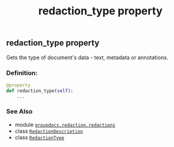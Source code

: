 ﻿---
title: redaction_type property
second_title: GroupDocs.Redaction for Python via .NET API References
description: 
type: docs
weight: 70
url: /groupdocs.redaction.redactions/redactiondescription/redaction_type/
is_root: false
---

## redaction_type property


Gets the type of document's data - text, metadata or annotations.
### Definition:
```python
@property
def redaction_type(self):
    ...
```

### See Also
* module [`groupdocs.redaction.redactions`](../../)
* class [`RedactionDescription`](/redaction/python-net/groupdocs.redaction.redactions/redactiondescription)
* class [`RedactionType`](/redaction/python-net/groupdocs.redaction.redactions/redactiontype)
